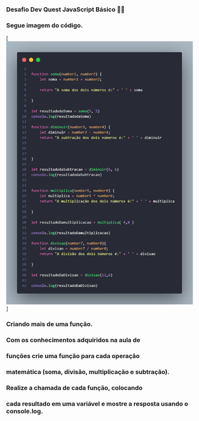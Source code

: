 ### Desafio Dev Quest JavaScript Básico 🚀🚀


### Segue imagem do código.

[<img src="./js-basico.png">]



###  Criando mais de uma função.
### Com os conhecimentos adquiridos na aula de
### funções crie uma função para cada operação
### matemática (soma, divisão, multiplicação e subtração).

### Realize a chamada de cada função, colocando
### cada resultado em uma variável e mostre a resposta usando o console.log.


